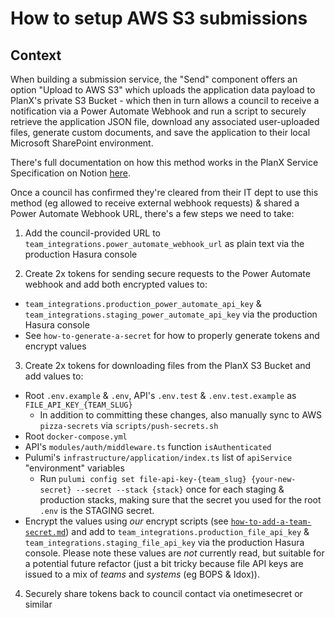 # How to setup AWS S3 submissions

## Context

When building a submission service, the "Send" component offers an option "Upload to AWS S3" which uploads the application data payload to PlanX's private S3 Bucket - which then in turn allows a council to receive a notification via a Power Automate Webhook and run a script to securely retrieve the application JSON file, download any associated user-uploaded files, generate custom documents, and save the application to their local Microsoft SharePoint environment.

There's full documentation on how this method works in the PlanX Service Specification on Notion [here](https://opensystemslab.notion.site/How-you-can-receive-process-PlanX-applications-using-Microsoft-365-tools-like-Power-Automate-13197a4bbd24421eaf7b5021ddd07741?pvs=4).

Once a council has confirmed they're cleared from their IT dept to use this method (eg allowed to receive external webhook requests) & shared a Power Automate Webhook URL, there's a few steps we need to take:

1. Add the council-provided URL to `team_integrations.power_automate_webhook_url` as plain text via the production Hasura console

2. Create 2x tokens for sending secure requests to the Power Automate webhook and add both encrypted values to:
  - `team_integrations.production_power_automate_api_key` & `team_integrations.staging_power_automate_api_key` via the production Hasura console
  - See `how-to-generate-a-secret` for how to properly generate tokens and encrypt values

3. Create 2x tokens for downloading files from the PlanX S3 Bucket and add values to:
  - Root `.env.example` & `.env`, API's `.env.test` & `.env.test.example` as `FILE_API_KEY_{TEAM_SLUG}`
    - In addition to committing these changes, also manually sync to AWS `pizza-secrets` via `scripts/push-secrets.sh`
  - Root `docker-compose.yml`
  - API's `modules/auth/middleware.ts` function `isAuthenticated`
  - Pulumi's `infrastructure/application/index.ts` list of `apiService` "environment" variables
    - Run `pulumi config set file-api-key-{team_slug} {your-new-secret} --secret --stack {stack}` once for each staging & production stacks, making sure that the secret you used for the root `.env` is the STAGING secret.
  - Encrypt the values using _our_ encrypt scripts (see [`how-to-add-a-team-secret.md`](https://github.com/theopensystemslab/planx-new/blob/main/doc/how-to/secrets/how-to-add-a-team-secret.md)) and add to `team_integrations.production_file_api_key` & `team_integrations.staging_file_api_key` via the production Hasura console. Please note these values are _not_ currently read, but suitable for a potential future refactor (just a bit tricky because file API keys are issued to a mix of _teams_ and _systems_ (eg BOPS & Idox)).

4. Securely share tokens back to council contact via onetimesecret or similar
